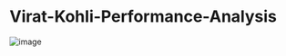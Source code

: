 # Virat-Kohli-Performance-Analysis

![image](https://user-images.githubusercontent.com/87670425/233831397-d3830281-1946-4344-bc78-436a59dc3469.png)
